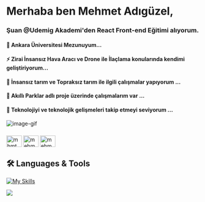 # Merhaba ben Mehmet Adıgüzel,
### **Şuan @Udemig Akademi'den React Front-end Eğitimi alıyorum.**
#### **💬 Ankara Üniversitesi Mezunuyum...**
#### **⚡ Zirai İnsansız Hava Aracı ve Drone ile İlaçlama konularında kendimi geliştiriyorum...**
#### **🌱 İnsansız tarım ve Topraksız tarım ile ilgili çalışmalar yapıyorum ...**
#### **👋 Akıllı Parklar adlı proje üzerinde çalışmalarım var ...**
#### **👋 Teknolojiyi ve teknolojik gelişmeleri takip etmeyi seviyorum ...**
  
![image-gif](https://github.com/mehmet-adgzl22/Mehmet-Adgzl22/assets/169144147/d608be1f-4366-46cd-aeb0-984e21e3d7ce)

<h3 align="left"></h3>

<h3 align="left"></h3>
<p align="left">
<a href="https://twitter.com/mhmt_adgzl22" target="blank"><img align="center" src="https://raw.githubusercontent.com/rahuldkjain/github-profile-readme-generator/master/src/images/icons/Social/twitter.svg" alt="mhmt_adgzl22" height="30" width="40" /></a>
<a href="https://linkedin.com/in/mehmet-ad%c4%b1g%c3%bczel22/" target="blank"><img align="center" src="https://raw.githubusercontent.com/rahuldkjain/github-profile-readme-generator/master/src/images/icons/Social/linked-in-alt.svg" alt="mehmet-ad%c4%b1g%c3%bczel22/" height="30" width="40" /></a>
<a href="https://instagram.com/mehmet.adiguzelll" target="blank"><img align="center" src="https://raw.githubusercontent.com/rahuldkjain/github-profile-readme-generator/master/src/images/icons/Social/instagram.svg" alt="mehmet.adiguzelll" height="30" width="40" /></a>
</p>



## 🛠 Languages & Tools
[![My Skills](https://skillicons.dev/icons?i=js,html,css,git,github,react,ts,vscode)](https://skillicons.dev)



<a href="https://visitcount.itsvg.in">
  <img src="https://visitcount.itsvg.in/api?id=mehmet-adgzl22&label=Profile%20Views&color=1&icon=1&pretty=false" />
</a> 















